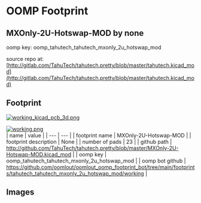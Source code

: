 # OOMP Footprint  
## MXOnly-2U-Hotswap-MOD  by none  
  
oomp key: oomp_tahutech_tahutech_mxonly_2u_hotswap_mod  
  
source repo at: [http://gitlab.com/TahuTech/tahutech.pretty/blob/master/tahutech.kicad_mod](http://gitlab.com/TahuTech/tahutech.pretty/blob/master/tahutech.kicad_mod)  
## Footprint  
  
[![working_kicad_pcb_3d.png](working_kicad_pcb_3d_600.png)](working_kicad_pcb_3d.png)  
  
[![working.png](working_600.png)](working.png)  
| name | value | 
| --- | --- | 
| footprint name | MXOnly-2U-Hotswap-MOD | 
| footprint description | None | 
| number of pads | 23 | 
| github path | http://github.com/TahuTech/tahutech.pretty/blob/master/MXOnly-2U-Hotswap-MOD.kicad_mod | 
| oomp key | oomp_tahutech_tahutech_mxonly_2u_hotswap_mod | 
| oomp bot github | https://github.com/oomlout/oomlout_oomp_footprint_bot/tree/main/footprints/tahutech_tahutech_mxonly_2u_hotswap_mod/working | 
## Images  
